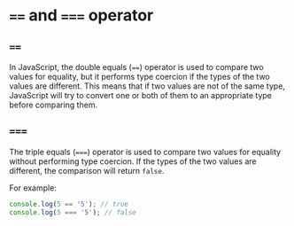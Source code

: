 # `==` and `===` operator

## `==`

In JavaScript, the double equals (`==`) operator is used to compare two values for equality, but it performs type coercion if the types of the two values are different. This means that if two values are not of the same type, JavaScript will try to convert one or both of them to an appropriate type before comparing them. 

## `===`

The triple equals (`===`) operator is used to compare two values for equality without performing type coercion. If the types of the two values are different, the comparison will return `false`.

For example:

```javascript
console.log(5 == '5'); // true
console.log(5 === '5'); // false
```
